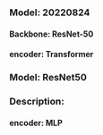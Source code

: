 ### Model: 20220824
#### Backbone: ResNet-50
#### encoder: Transformer

### Model: ResNet50
### Description:
#### encoder: MLP
